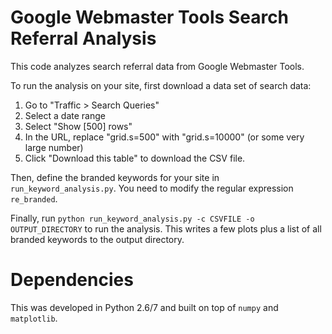 
Google Webmaster Tools Search Referral Analysis
===============================================

This code analyzes search referral data from Google Webmaster Tools.

To run the analysis on your site, first download a data set of search data:

1. Go to "Traffic > Search Queries"
2. Select a date range
3. Select "Show [500] rows"
4. In the URL, replace "grid.s=500" with "grid.s=10000" (or some very large number)
5. Click "Download this table" to download the CSV file.

Then, define the branded keywords for your site in `run_keyword_analysis.py`.
You need to modify the regular expression `re_branded`.

Finally, run `python run_keyword_analysis.py -c CSVFILE -o OUTPUT_DIRECTORY`
to run the analysis.  This writes a few plots plus a list of all branded
keywords to the output directory.



Dependencies
============

This was developed in Python 2.6/7 and built on top of `numpy` and `matplotlib`.


